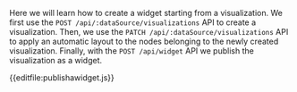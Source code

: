 Here we will learn how to create a widget starting from a visualization.
We first use the `POST /api/:dataSource/visualizations` API to create a visualization.
Then, we use the `PATCH /api/:dataSource/visualizations` API to apply an automatic layout
to the nodes belonging to the newly created visualization.
Finally, with the `POST /api/widget` API we publish the visualization as a widget.

{{editfile:publishawidget.js}}
